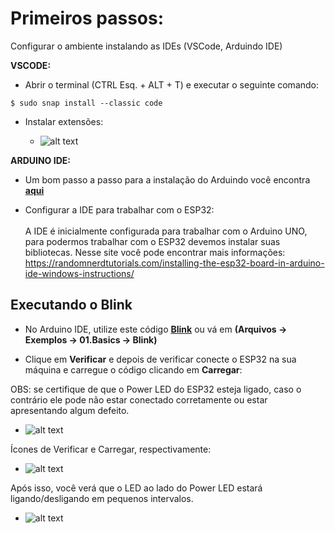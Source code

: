 # Primeiros passos:
Configurar o ambiente instalando as IDEs (VSCode, Arduindo IDE)

**VSCODE:**

* Abrir o terminal (CTRL Esq. + ALT + T) e executar o seguinte comando:
```
$ sudo snap install --classic code
```
* Instalar extensões:

  - ![alt text](https://github.com/LuisHBM/curso-prototipo-MR01/blob/main/extensions.png)

**ARDUINO IDE:**
* Um bom passo a passo para a instalação do Arduindo você encontra **[aqui](https://linuxopsys.com/topics/install-arduino-ide-on-ubuntu-20-04)**

* Configurar a IDE para trabalhar com o ESP32:
<br><br> A IDE é inicialmente configurada para trabalhar com o Arduino UNO, para podermos trabalhar com o ESP32 devemos instalar suas bibliotecas. Nesse site você pode encontrar mais informações: https://randomnerdtutorials.com/installing-the-esp32-board-in-arduino-ide-windows-instructions/

## Executando o Blink

* No Arduino IDE, utilize este código **[Blink](https://github.com/LuisHBM/curso-prototipo-MR01/blob/main/Blink.ino)** ou vá em **(Arquivos -> Exemplos -> 01.Basics -> Blink)**

* Clique em **Verificar** e depois de verificar conecte o ESP32 na sua máquina e carregue o código clicando em **Carregar**:

OBS: se certifique de que o Power LED do ESP32 esteja ligado, caso o contrário ele pode não estar conectado corretamente ou estar apresentando algum defeito.

- ![alt text](https://iotdesignpro.com/sites/default/files/inline-images/ESP32-LED-Blink.jpg)

Ícones de Verificar e Carregar, respectivamente:
- ![alt text](https://github.com/LuisHBM/curso-prototipo-MR01/blob/main/iconesArduinoIDE.png)

Após isso, você verá que o LED ao lado do Power LED estará ligando/desligando em pequenos intervalos.

- ![alt text](https://github.com/LuisHBM/curso-prototipo-MR01/blob/main/Blink.gif)
